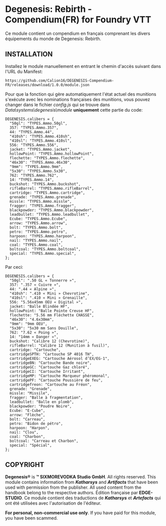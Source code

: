 ﻿# Degenesis: Rebirth - Compendium(FR) for Foundry VTT
Ce module contient un compendium en français comprenant les divers équipements du monde de Degenesis: Rebirth.

## INSTALLATION

Installez le module manuellement en entrant le chemin d'accès suivant dans l'URL du Manifest:

```
https://github.com/Calion16/DEGENESIS-Compendium-FR/releases/download/1.0.0/module.json
```
Pour que la fonction qui gère automatiquement l'état actuel des munitions s'exécute avec les nominations françaises des munitions, vous pouvez changer dans le fichier _config.js_ qui se trouve dans _Data\systems\degenesis\module_
**uniquement** cette partie du code:
```
DEGENESIS.calibers = {
  "50gl": "TYPES.Ammo.50gl",
  357: "TYPES.Ammo.357",
  44: "TYPES.Ammo.44",
  "410sh": "TYPES.Ammo.410sh",
  "410sl": "TYPES.Ammo.410sl",
  556: "TYPES.Ammo.556",
  jacket: "TYPES.Ammo.jacket",
  hollowPoint: "TYPES.Ammo.hollowPoint",
  flechette: "TYPES.Ammo.flechette",
  "46x30": "TYPES.Ammo.46x30",
  "9mm": "TYPES.Ammo.9mm",
  "5x30": "TYPES.Ammo.5x30",
  762: "TYPES.Ammo.762",
  14: "TYPES.Ammo.14",
  buckshot: "TYPES.Ammo.buckshot",
  rifleBarrel: "TYPES.Ammo.rifleBarrel",
  cartridge: "TYPES.Ammo.cartridge",
  grenade: "TYPES.Ammo.grenade",
  missle: "TYPES.Ammo.missle",
  fragger: "TYPES.Ammo.fragger",
  blackpowder: "TYPES.Ammo.blackpowder",
  leadbullet: "TYPES.Ammo.leadbullet",
  Ecube: "TYPES.Ammo.Ecube",
  arrow: "TYPES.Ammo.arrow",
  bolt: "TYPES.Ammo.bolt",
  petro: "TYPES.Ammo.petro",
  harpoon: "TYPES.Ammo.harpoon",
  nail: "TYPES.Ammo.nail",
  coal: "TYPES.Ammo.coal",
  boltcoal: "TYPES.Ammo.boltcoal",
  special: "TYPES.Ammo.special",
};
```
Par ceci:
```
DEGENESIS.calibers = {
  "50gl": ".50 GL « Tonnerre »",
  357: ".357 « Cuivre »",
  44: ".44 « Alpine »",
  "410sh": ".410 « Mini » Chevrotine",
  "410sl": ".410 « Mini » Grenaille",
  556: "5.56x45mm OEU « Digital »",
  jacket: "Balle Blindée HF",
  hollowPoint: "Balle Pointe Creuse HF",
  flechette: "5.56 mm Fléchette CHASSE",
  "46x30": "4.6x30mm",
  "9mm": "9mm OEU",
  "5x30": "5x30 mm Sans Douille",
  762: "7.62 « Poing »",
  14: "14mm « Danger »",
  buckshot: "Calibre 12 (Chevrotine)",
  rifleBarrel: "Calibre 12 (Munition à fusil)",
  cartridge: "Cartouche",
  cartridgeSPTH: "Cartouche SP 4016 TH",
  cartridgeEXEG: "Cartouche Aérosol d’EX/EG-1",
  cartridgeBN: "Cartouche Bande noire",
  cartridgeGC: "Cartouche Gaz chloré",
  cartridgeCI: "Cartouche Irritant",
  cartridgeMP: "Cartouche Marqueur phéromonal",
  cartridgePF: "Cartouche Poussière de feu",
  cartridgefreon: "Cartouche au Fréon",
  grenade: "Grenade",
  missle: "Missile",
  fragger: "Balle à fragmentation",
  leadbullet: "Balle en plomb",
  blackpowder: "Poudre Noire",
  Ecube: "E-Cube",
  arrow: "Flèche",
  bolt: "Carreau",
  petro: "Bidon de pétro",
  harpoon: "Harpon",
  nail: "Clou",
  coal: "Charbon",
  boltcoal: "Carreau et Charbon",
  special: "Spécial",
};
```

## COPYRIGHT

**Degenesis®** is **™ SIXMOREVODKA Studio GmbH**. All rights reserved. This module contains information from ***Katharsys*** and ***Artifacts*** that have been used with permission from the publisher. All used content from the handbook belong to the respective authors.
Édition française par **EDGE-STUDIO**. Ce module contient des traductions de ***Katharsys*** et ***Artefacts*** qui ont été utilisées avec l'autorisation de l'éditeur.

**For personal, non-commercial use only**. If you have paid for this module, you have been scammed.
